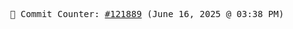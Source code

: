 <p align="center">
    <samp>
        📮 Commit Counter: <a href="https://github.com/Javascript-void0/Javascript-void0/commits/main">#121889</a> (June 16, 2025 @ 03:38 PM)
    </samp>
</p>